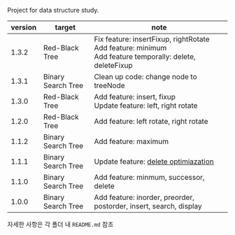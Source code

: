 Project for data structure study.

|version|target|note|
|---|---|---|
|1.3.2|Red-Black Tree|Fix feature: insertFixup, rightRotate<br>Add feature: minimum<br>Add feature temporally: delete, deleteFixup|
|1.3.1|Binary Search Tree|Clean up code: change node to treeNode|
|1.3.0|Red-Black Tree|Add feature: insert, fixup<br>Update feature: left, right rotate|
|1.2.0|Red-Black Tree|Add feature: left rotate, right rotate|
|1.1.2|Binary Search Tree|Add feature: maximum|
|1.1.1|Binary Search Tree|Update feature: [delete optimiazation](https://youtu.be/jZxjrJ9CgQw?t=1175)|
|1.1.0|Binary Search Tree|Add feature: minmum, successor, delete|
|1.0.0|Binary Search Tree|Add feature: inorder, preorder, postorder, insert, search, display|

자세한 사항은 각 폴더 내 `README.md` 참조